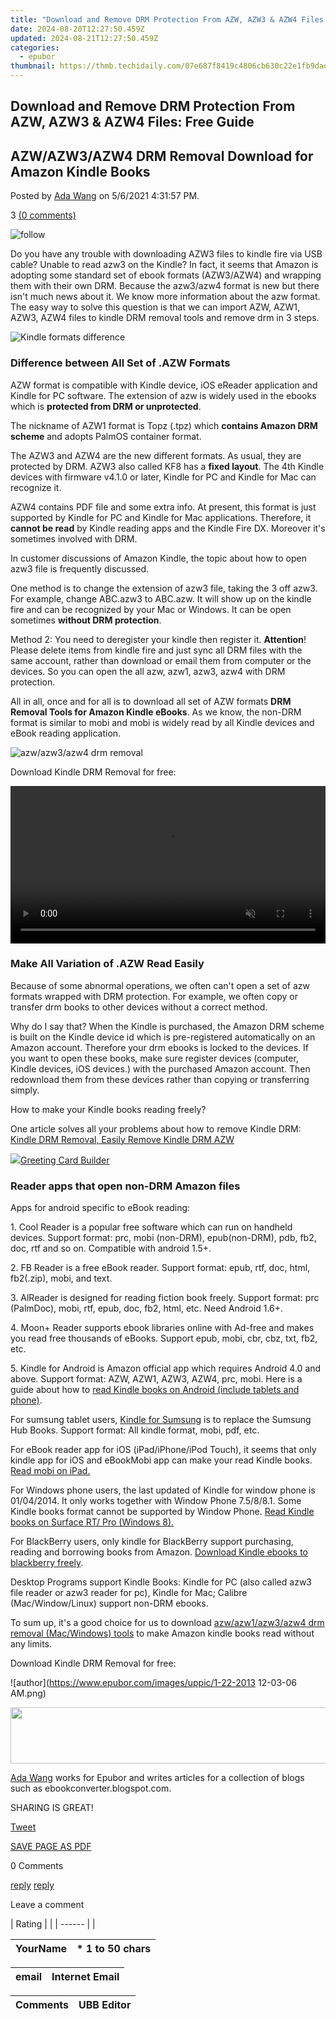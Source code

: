 ```yaml
---
title: "Download and Remove DRM Protection From AZW, AZW3 & AZW4 Files: Free Guide"
date: 2024-08-20T12:27:50.459Z
updated: 2024-08-21T12:27:50.459Z
categories:
  - epubor
thumbnail: https://thmb.techidaily.com/07e687f8419c4806cb630c22e1fb9dad31142326727645ceb99c557de0c60728.jpg
---
```


## Download and Remove DRM Protection From AZW, AZW3 & AZW4 Files: Free Guide

## AZW/AZW3/AZW4 DRM Removal Download for Amazon Kindle Books 

Posted by [Ada Wang](https://plus.google.com/+AdaWang/posts) on 5/6/2021 4:31:57 PM.

3 [(0 comments)](http://www.epubor.com/#comment-area) 



![follow](http://www.epubor.com/images/follow.png)

Do you have any trouble with downloading AZW3 files to kindle fire via USB cable? Unable to read azw3 on the Kindle? In fact, it seems that Amazon is adopting some standard set of ebook formats (AZW3/AZW4) and wrapping them with their own DRM. Because the azw3/azw4 format is new but there isn't much news about it. We know more information about the azw format. The easy way to solve this question is that we can import AZW, AZW1, AZW3, AZW4 files to kindle DRM removal tools and remove drm in 3 steps.

![Kindle formats difference](http://www.epubor.com/images/uppic/Kindle-formats-difference.jpg)

### Difference between All Set of .AZW Formats

AZW format is compatible with Kindle device, iOS eReader application and Kindle for PC software. The extension of azw is widely used in the ebooks which is **protected from DRM or unprotected**.

The nickname of AZW1 format is Topz (.tpz) which **contains Amazon DRM scheme** and adopts PalmOS container format.

The AZW3 and AZW4 are the new different formats. As usual, they are protected by DRM. AZW3 also called KF8 has a **fixed layout**. The 4th Kindle devices with firmware v4.1.0 or later, Kindle for PC and Kindle for Mac can recognize it.

AZW4 contains PDF file and some extra info. At present, this format is just supported by Kindle for PC and Kindle for Mac applications. Therefore, it **cannot be read** by Kindle reading apps and the Kindle Fire DX. Moreover it's sometimes involved with DRM.

In customer discussions of Amazon Kindle, the topic about how to open azw3 file is frequently discussed.

One method is to change the extension of azw3 file, taking the 3 off azw3\. For example, change ABC.azw3 to ABC.azw. It will show up on the kindle fire and can be recognized by your Mac or Windows. It can be open sometimes **without DRM protection**.

Method 2: You need to deregister your kindle then register it. **Attention**! Please delete items from kindle fire and just sync all DRM files with the same account, rather than download or email them from computer or the devices. So you can open the all azw, azw1, azw3, azw4 with DRM protection.

All in all, once and for all is to download all set of AZW formats **DRM Removal Tools for Amazon Kindle eBooks**. As we know, the non-DRM format is similar to mobi and mobi is widely read by all Kindle devices and eBook reading application.

![azw/azw3/azw4 drm removal](http://www.epubor.com/images/uppic/azw-azw3-azw4-drm-removal.png)

Download Kindle DRM Removal for free:

[](https://tools.techidaily.com/epubor/ultimate/) [](https://tools.techidaily.com/epubor/ultimate/) 

<!-- affiliate ads begin -->
<a href="https://secure.2checkout.com/order/checkout.php?PRODS=36506229&QTY=1&AFFILIATE=108875&CART=1"><video width="100%" height="" class="rounded-t-md shadow-lg relative z-20" controls="" autoplay="" loop="" muted="" playsinline="" webkit-playinginline="">
<source type="video/mp4" src="https://aidaform.com/images/videos/aidaform-welcome-site.mp4"><source type="video/webm" src="https://aidaform.com/images/videos/aidaform-welcome-site.webm"></video></a>
<!-- affiliate ads end -->
### Make All Variation of .AZW Read Easily

Because of some abnormal operations, we often can't open a set of azw formats wrapped with DRM protection. For example, we often copy or transfer drm books to other devices without a correct method.

Why do I say that? When the Kindle is purchased, the Amazon DRM scheme is built on the Kindle device id which is pre-registered automatically on an Amazon account. Therefore your drm ebooks is locked to the devices. If you want to open these books, make sure register devices (computer, Kindle devices, iOS devices.) with the purchased Amazon account. Then redownload them from these devices rather than copying or transferring simply.

How to make your Kindle books reading freely?

One article solves all your problems about how to remove Kindle DRM: [Kindle DRM Removal, Easily Remove Kindle DRM AZW](https://tools.techidaily.com/epubor/products/)

<!-- affiliate ads begin -->
<a href="https://secure.2checkout.com/order/checkout.php?PRODS=2067133&QTY=1&AFFILIATE=108875&CART=1"><img src="https://www.pearlmountainsoft.com/n_img/product/gcb/banScrn.jpg" border="0">Greeting Card Builder</a>
<!-- affiliate ads end -->
### Reader apps that open non-DRM Amazon files

Apps for android specific to eBook reading:

1\. Cool Reader is a popular free software which can run on handheld devices. Support format: prc, mobi (non-DRM), epub(non-DRM), pdb, fb2, doc, rtf and so on. Compatible with android 1.5+.

2\. FB Reader is a free eBook reader. Support format: epub, rtf, doc, html, fb2(.zip), mobi, and text.

3\. AlReader is designed for reading fiction book freely. Support format: prc (PalmDoc), mobi, rtf, epub, doc, fb2, html, etc. Need Android 1.6+.

4\. Moon+ Reader supports ebook libraries online with Ad-free and makes you read free thousands of eBooks. Support epub, mobi, cbr, cbz, txt, fb2, etc.

5\. Kindle for Android is Amazon official app which requires Android 4.0 and above. Support format: AZW, AZW1, AZW3, AZW4, prc, mobi. Here is a guide about how to [read Kindle books on Android (include tablets and phone)](https://tools.techidaily.com/epubor/products/).

For sumsung tablet users, [Kindle for Sumsung](https://tools.techidaily.com/epubor/products/) is to replace the Sumsung Hub Books. Support format: All kindle format, mobi, pdf, etc.

For eBook reader app for iOS (iPad/iPhone/iPod Touch), it seems that only kindle app for iOS and eBookMobi app can make your read Kindle books. [Read mobi on iPad.](https://tools.techidaily.com/epubor/products/)

For Windows phone users, the last updated of Kindle for window phone is 01/04/2014\. It only works together with Window Phone 7.5/8/8.1\. Some Kindle books format cannot be supported by Window Phone. [Read Kindle books on Surface RT/ Pro (Windows 8).](https://tools.techidaily.com/epubor/products/)

For BlackBerry users, only kindle for BlackBerry support purchasing, reading and borrowing books from Amazon. [Download Kindle ebooks to blackberry freely](https://tools.techidaily.com/epubor/products/).

Desktop Programs support Kindle Books: Kindle for PC (also called azw3 file reader or azw3 reader for pc), Kindle for Mac; Calibre (Mac/Window/Linux) support non-DRM ebooks.

To sum up, it's a good choice for us to download [azw/azw1/azw3/azw4 drm removal (Mac/Windows) tools](https://tools.techidaily.com/epubor/products/) to make Amazon kindle books read without any limits.

Download Kindle DRM Removal for free:

[](https://tools.techidaily.com/epubor/ultimate/) [](https://tools.techidaily.com/epubor/ultimate/) 

![author](https://www.epubor.com/images/uppic/1-22-2013 12-03-06 AM.png)

<!-- affiliate ads begin -->
<a href="https://aligracehair.sjv.io/c/5597632/2087267/19272" target="_top" id="2087267"><img src="//a.impactradius-go.com/display-ad/19272-2087267" border="0" alt="" width="728" height="90"/></a><img height="0" width="0" src="https://imp.pxf.io/i/5597632/2087267/19272" style="position:absolute;visibility:hidden;" border="0" />
<!-- affiliate ads end -->
[Ada Wang](https://plus.google.com/+AdaWang/posts) works for Epubor and writes articles for a collection of blogs such as ebookconverter.blogspot.com.

SHARING IS GREAT!

[Tweet](https://twitter.com/share) 

[SAVE PAGE AS PDF](https://tools.techidaily.com/epubor/products/) 



0 Comments

[reply](https://tools.techidaily.com/epubor/products/) [reply](https://tools.techidaily.com/epubor/products/) 

Leave a comment

| Rating |  |
| ------ |  |

| YourName | \*  1 to 50 chars |
| -------- | ----------------- |

| email | Internet Email |
| ----- | -------------- |

| Comments | UBB Editor |
| -------- | ---------- |

<ins class="adsbygoogle"
     style="display:block"
     data-ad-format="autorelaxed"
     data-ad-client="ca-pub-7571918770474297"
     data-ad-slot="1223367746"></ins>



<ins class="adsbygoogle"
     style="display:block"
     data-ad-client="ca-pub-7571918770474297"
     data-ad-slot="8358498916"
     data-ad-format="auto"
     data-full-width-responsive="true"></ins>


